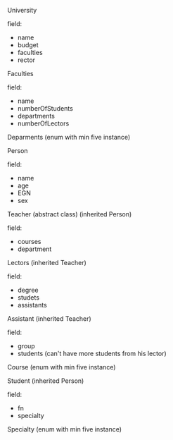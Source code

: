 University

field:

-	name
-	budget
-	faculties
-	rector

Faculties

field:
-	name
-	numberOfStudents
-	departments
-	numberOfLectors

Deparments (enum with min five instance)

Person

field:
-	name
-	age
-	EGN
-	sex


Teacher (abstract class) (inherited Person)

field:
-	courses
-	department

Lectors (inherited Teacher)

field:
-	degree
-	studets
-	assistants

Assistant (inherited Teacher)

field:
-	group
-	students (can't have more students from his lector)

Course (enum with min five instance)


Student (inherited Person)

field:
-	fn
-	specialty

Specialty (enum with min five instance)